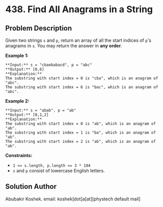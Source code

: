 # 438\. Find All Anagrams in a String

## Problem Description

Given two strings `s` and `p`, return an array of all the start indices of `p`'s anagrams in `s`. You may return the answer in **any order**.

**Example 1:**

    
    
    **Input:** s = "cbaebabacd", p = "abc"
    **Output:** [0,6]
    **Explanation:**
    The substring with start index = 0 is "cba", which is an anagram of "abc".
    The substring with start index = 6 is "bac", which is an anagram of "abc".
    

**Example 2:**

    
    
    **Input:** s = "abab", p = "ab"
    **Output:** [0,1,2]
    **Explanation:**
    The substring with start index = 0 is "ab", which is an anagram of "ab".
    The substring with start index = 1 is "ba", which is an anagram of "ab".
    The substring with start index = 2 is "ab", which is an anagram of "ab".
    

**Constraints:**

  * `1 <= s.length, p.length <= 3 * 104`
  * `s` and `p` consist of lowercase English letters.

## Solution Author

Abubakir Koshek. email: koshek[dot]a[at][phystech default mail]

